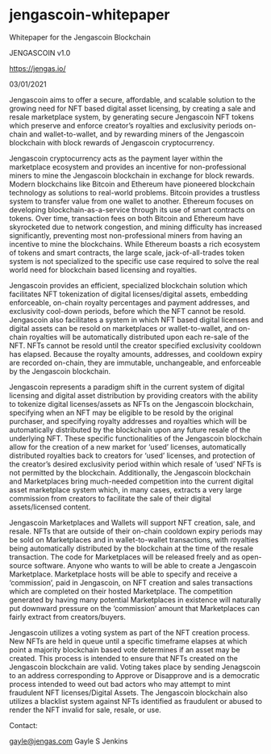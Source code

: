 # jengascoin-whitepaper
Whitepaper for the Jengascoin Blockchain

JENGASCOIN v1.0

https://jengas.io/

03/01/2021

Jengascoin aims to offer a secure, affordable, and scalable solution to the growing need for NFT based digital asset licensing, by creating a sale and resale marketplace system, by generating secure Jengascoin NFT tokens which preserve and enforce creator’s royalties and exclusivity periods on-chain and wallet-to-wallet, and by rewarding miners of the Jengascoin blockchain with block rewards of Jengascoin cryptocurrency.

Jengascoin cryptocurrency acts as the payment layer within the marketplace ecosystem and provides an incentive for non-professional miners to mine the Jengascoin blockchain in exchange for block rewards. Modern blockchains like Bitcoin and Ethereum have pioneered blockchain technology as solutions to real-world problems. Bitcoin provides a trustless system to transfer value from one wallet to another. Ethereum focuses on developing blockchain-as-a-service through its use of smart contracts on tokens. Over time, transaction fees on both Bitcoin and Ethereum have skyrocketed due to network congestion, and mining difficulty has increased significantly, preventing most non-professional miners from having an incentive to mine the blockchains. While Ethereum boasts a rich ecosystem of tokens and smart contracts, the large scale, jack-of-all-trades token system is not specialized to the specific use case required to solve the real world need for blockchain based licensing and royalties.

Jengascoin provides an efficient, specialized blockchain solution which facilitates NFT tokenization of digital licenses/digital assets, embedding enforceable, on-chain royalty percentages and payment addresses, and exclusivity cool-down periods, before which the NFT cannot be resold. Jengascoin also facilitates a system in which NFT based digital licenses and digital assets can be resold on marketplaces or wallet-to-wallet, and on-chain royalties will be automatically distributed upon each re-sale of the NFT. NFTs cannot be resold until the creator specified exclusivity cooldown has elapsed. Because the royalty amounts, addresses, and cooldown expiry are recorded on-chain, they are immutable, unchangeable, and enforceable by the Jengascoin blockchain.

Jengascoin represents a paradigm shift in the current system of digital licensing and digital asset distribution by providing creators with the ability to tokenize digital licenses/assets as NFTs on the Jengascoin blockchain, specifying when an NFT may be eligible to be resold by the original purchaser, and specifying royalty addresses and royalties which will be automatically distributed by the blockchain upon any future resale of the underlying NFT. These specific functionalities of the Jengascoin blockchain allow for the creation of a new market for ‘used’ licenses, automatically distributed royalties back to creators for ‘used’ licenses, and protection of the creator’s desired exclusivity period within which resale of ‘used’ NFTs is not permitted by the blockchain. Additionally, the Jengascoin blockchain and Marketplaces bring much-needed competition into the current digital asset marketplace system which, in many cases, extracts a very large commission from creators to facilitate the sale of their digital assets/licensed content.

Jengascoin Marketplaces and Wallets will support NFT creation, sale, and resale. NFTs that are outside of their on-chain cooldown expiry periods may be sold on Marketplaces and in wallet-to-wallet transactions, with royalties being automatically distributed by the blockchain at the time of the resale transaction. The code for Marketplaces will be released freely and as open-source software. Anyone who wants to will be able to create a Jengascoin Marketplace. Marketplace hosts will be able to specify and receive a ‘commission’, paid in Jengascoin, on NFT creation and sales transactions which are completed on their hosted Marketplace. The competition generated by having many potential Marketplaces in existence will naturally put downward pressure on the ‘commission’ amount that Marketplaces can fairly extract from creators/buyers.

Jengascoin utilizes a voting system as part of the NFT creation process. New NFTs are held in queue until a specific timeframe elapses at which point a majority blockchain based vote determines if an asset may be created.  This process is intended to ensure that NFTs created on the Jengascoin blockchain are valid. Voting takes place by sending Jenagscoin to an address corresponding to Approve or Disapprove and is a democratic process intended to weed out bad actors who may attempt to mint fraudulent NFT licenses/Digital Assets. The Jengascoin blockchain also utilizes a blacklist system against NFTs identified as fraudulent or abused to render the NFT invalid for sale, resale, or use.  

Contact:

gayle@jengas.com
Gayle S Jenkins
